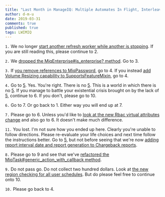 ```yaml
---
title: "Last Month in ManageIQ: Multiple Automates In Flight, Interleaving, And Then :explosion:"
author: d-m-u
date: 2019-03-31
comments: true
published: true
tags: LWIMIQ
---
```


`1.` We no longer [start another refresh worker while another is stopping](https://github.com/ManageIQ/manageiq/pull/18583). If you are still reading this, please continue to 2. 

`2.` We [dropped the MiqEnterprise#is_enterprise? method](https://github.com/ManageIQ/manageiq/pull/18572). Go to 3.

`3.` If [you remove references to MiqPassword](https://github.com/ManageIQ/manageiq/pull/18567), go to 4. If you instead [add Volume Resizing capability to SupportsFeatureMixin](https://github.com/ManageIQ/manageiq/pull/18560), go to 4. 

`4.` Go to [5](). Yes. You're right. There is no [5](). This is a world in which there is no [5](). If you manage to battle your existential crisis brought on by the lack of [5](), continue to 6. If you don't, please go to 10. 

`6.` Go to 7. Or go back to 1. Either way you will end up at 7.

`7.` Please go to 6. Unless you'd like to [look at the new Rbac virtual attributes change](https://github.com/ManageIQ/manageiq/pull/18543) and also go to 6. It doesn't make much difference. 

`11.` You lost. I'm not sure how you ended up here. Clearly you're unable to follow directions. Please re-evaluate your life choices and next time follow the instructions better. Go to [5](), but not before seeing that we're now [adding report interval date and report generation to Chargeback reports](https://github.com/ManageIQ/manageiq/pull/18569).

`8.` Please go to 9 and see that we've [refactored the MiqTask#generic_action_with_callback method](https://github.com/ManageIQ/manageiq/pull/18578). 

`9.` Do not pass go. Do not collect two hundred dollars. Look at [the new region checking for all user schedules](https://github.com/ManageIQ/manageiq/pull/18512). But do please feel free to continue onto 10. 

`10.` Please go back to 4.

